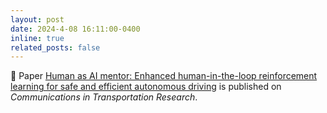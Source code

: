```yaml
---
layout: post
date: 2024-4-08 16:11:00-0400
inline: true
related_posts: false
---
```



🎉 Paper [Human as AI mentor: Enhanced human-in-the-loop reinforcement learning for safe and efficient autonomous driving](https://www-sciencedirect-com.ezproxy.library.wisc.edu/science/article/pii/S2772424724000106) is published on *Communications in Transportation Research*. 